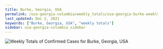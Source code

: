 ```yaml
---
title: Burke, Georgia, USA
permalink: /usa-georgia-columbia/weekly_totals/usa-georgia-burke-weekly_totals.html
last_updated: Dec 2, 2021
keywords: ["Burke, Georgia, USA", "weekly totals"]
sidebar: usa-georgia-columbia_sidebar
---
```


![Weekly Totals of Confirmed Cases for Burke, Georgia, USA](/covid_tracker/images/graphs/usa-georgia-burke-weekly_totals_graph.png)
